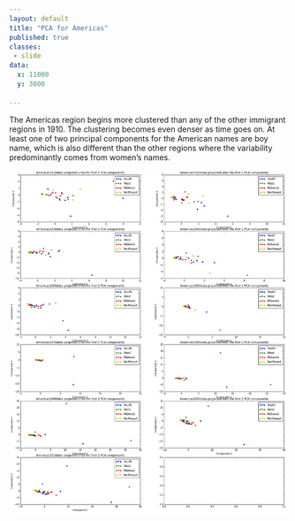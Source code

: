 ```yaml
---
layout: default
title: "PCA for Americas"
published: true
classes:
 - slide
data:
  x: 11000
  y: 3000

---
```

The Americas region begins more clustered than any of the other immigrant regions in 1910. The clustering becomes even denser as time goes on. At least one of two principal components for the American names are boy name, which is also different than the other regions where the variability predominantly comes from women’s names.  

![PCA americas](../assets/PCA/pca_americas.png)
